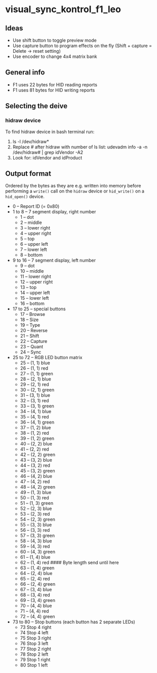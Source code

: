 # visual_sync_kontrol_f1_leo

## Ideas

* Use shift button to toggle preview mode
* Use capture button to program effects on the fly (Shift + capture = Delete -> reset setting)
* Use encoder to change 4x4 matrix bank

## General info

* F1 uses 22 bytes for HID reading reports
* F1 uses 81 bytes for HID writing reports

## Selecting the deive

### hidraw device

To find hidraw device in bash terminal run:

1. ls -l /dev/hidraw*
2. Replace # after hidraw with number of ls list: udevadm info -a -n /dev/hidraw# | grep idVendor -A2
3. Look for: idVendor and idProduct

## Output format

Ordered by the bytes as they are e.g. written into memory before performing a `write()` call on the `hidraw` device or `hid_write()` on a `hid_open()` device.

* 0 – Report ID (= 0x80)
* 1 to 8 – 7 segment display, right number
  * 1 – dot
  * 2 – middle
  * 3 – lower right
  * 4 – upper right
  * 5 – top
  * 6 – upper left
  * 7 – lower left
  * 8 – bottom
* 9 to 16 – 7 segment display, left number
  * 9 – dot
  * 10 – middle
  * 11 – lower right
  * 12 – upper right
  * 13 – top
  * 14 – upper left
  * 15 – lower left
  * 16 – bottom
* 17 to 25 – special buttons
  * 17 – Browse
  * 18 – Size
  * 19 – Type
  * 20 – Reverse
  * 21 – Shift
  * 22 – Capture
  * 23 – Quant
  * 24 – Sync
* 25 to 72 – RGB LED button matrix
  * 25 – (1, 1) blue
  * 26 – (1, 1) red
  * 27 – (1, 1) green
  * 28 – (2, 1) blue
  * 29 – (2, 1) red
  * 30 – (2, 1) green
  * 31 – (3, 1) blue
  * 32 – (3, 1) red
  * 33 – (3, 1) green
  * 34 – (4, 1) blue
  * 35 – (4, 1) red
  * 36 – (4, 1) green
  * 37 – (1, 2) blue
  * 38 – (1, 2) red
  * 39 – (1, 2) green
  * 40 – (2, 2) blue
  * 41 – (2, 2) red
  * 42 – (2, 2) green
  * 43 – (3, 2) blue
  * 44 – (3, 2) red
  * 45 – (3, 2) green
  * 46 – (4, 2) blue
  * 47 – (4, 2) red
  * 48 – (4, 2) green
  * 49 – (1, 3) blue
  * 50 – (1, 3) red
  * 51 – (1, 3) green
  * 52 – (2, 3) blue
  * 53 – (2, 3) red
  * 54 – (2, 3) green
  * 55 – (3, 3) blue
  * 56 – (3, 3) red
  * 57 – (3, 3) green
  * 58 – (4, 3) blue
  * 59 – (4, 3) red
  * 60 – (4, 3) green
  * 61 – (1, 4) blue
  * 62 – (1, 4) red #### Byte length send until here
  * 63 – (1, 4) green
  * 64 – (2, 4) blue
  * 65 – (2, 4) red
  * 66 – (2, 4) green
  * 67 – (3, 4) blue
  * 68 – (3, 4) red
  * 69 – (3, 4) green
  * 70 – (4, 4) blue
  * 71 – (4, 4) red
  * 72 – (4, 4) green
* 73 to 80 – Stop buttons (each button has 2 separate LEDs)
  * 73 Stop 4 right
  * 74 Stop 4 left
  * 75 Stop 3 right
  * 76 Stop 3 left
  * 77 Stop 2 right
  * 78 Stop 2 left
  * 79 Stop 1 right
  * 80 Stop 1 left
